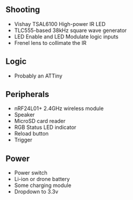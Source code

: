 ## Shooting
- Vishay TSAL6100 High-power IR LED
- TLC555-based 38kHz square wave generator
- LED Enable and LED Modulate logic inputs
- Frenel lens to collimate the IR

## Logic
- Probably an ATTiny

## Peripherals
- nRF24L01+ 2.4GHz wireless module
- Speaker
- MicroSD card reader
- RGB Status LED indicator
- Reload button
- Trigger

## Power
- Power switch
- Li-ion or drone battery
- Some charging module
- Dropdown to 3.3v